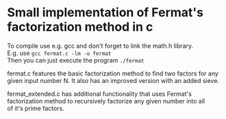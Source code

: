 # Small implementation of Fermat's factorization method in c

To compile use e.g. gcc and don't forget to link the math.h library. <br>
E.g. use ``gcc fermat.c -lm -o fermat`` <br>
Then you can just execute the program ``./fermat`` <br>

fermat.c features the basic factorization method to find two factors for any <br>
given input number N. It also has an improved version with an added sieve. <br>

fermat_extended.c has additional functionality that uses Fermat's <br>
factorization method to recursively factorize any given number into all  <br>
of it's prime factors.
